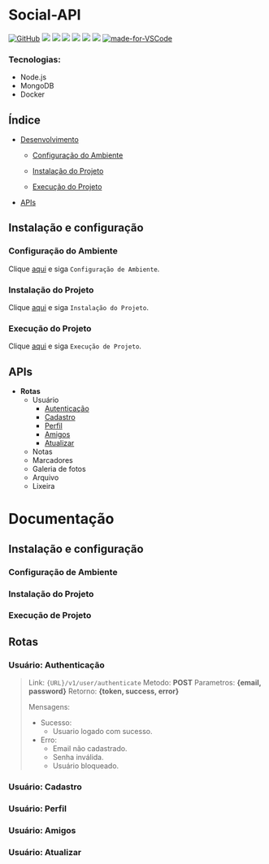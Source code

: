 # Social-API

[![GitHub](https://img.shields.io/github/license/mashape/statusapi.svg)](https://github.com/laurovitor/social-api/blob/master/LICENSE)
![](https://img.shields.io/github/package-json/v/laurovitor/social-api.svg)
![](https://img.shields.io/github/last-commit/laurovitor/social-api.svg?color=red)
![](https://img.shields.io/github/languages/top/laurovitor/social-api.svg?color=yellow)
![](https://img.shields.io/github/languages/count/laurovitor/social-api.svg?color=lightgrey)
![](https://img.shields.io/github/languages/code-size/laurovitor/social-api.svg)
![](https://img.shields.io/github/repo-size/laurovitor/social-api.svg?color=blueviolet)
[![made-for-VSCode](https://img.shields.io/badge/Made%20for-VSCode-1f425f.svg)](https://code.visualstudio.com/)

### Tecnologias:
- Node.js
- MongoDB
- Docker

## Índice

- [Desenvolvimento](#desenvolvimento)

  - [Configuração do Ambiente](#configuração-do-ambiente)

  - [Instalação do Projeto](#instalação-do-projeto)

  - [Execução do Projeto](#execução-do-projeto)

- [APIs](#apis)

## Instalação e configuração

### Configuração do Ambiente

Clique [aqui](#configuração-de-ambiente) e siga `Configuração de Ambiente`.

### Instalação do Projeto

Clique [aqui](#instalação-do-projeto) e siga `Instalação do Projeto`.

### Execução do Projeto

Clique [aqui](#execução-do-projeto) e siga `Execução de Projeto`.

## APIs

- **Rotas**
  - Usuário
    - [Autenticação](#usuário-authenticação)
    - [Cadastro](#usuário-cadastro)
    - [Perfil](#usuário-perfil)
    - [Amigos](#usuário-amigos)
    - [Atualizar](#usuário-atualizar)
  - Notas
  - Marcadores
  - Galeria de fotos
  - Arquivo
  - Lixeira

# Documentação

## Instalação e configuração

### Configuração de Ambiente

### Instalação do Projeto

### Execução de Projeto

## Rotas

### Usuário: Authenticação

> Link: `{URL}/v1/user/authenticate`
> Metodo: **POST**
> Parametros: **{email, password}**
> Retorno: **{token, success, error}**
>
> Mensagens:
> - Sucesso:
>   - Usuario logado com sucesso.
> - Erro:
>   - Email não cadastrado.
>   - Senha inválida.
>   - Usuário bloqueado.

### Usuário: Cadastro

### Usuário: Perfil

### Usuário: Amigos

### Usuário: Atualizar
